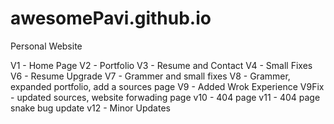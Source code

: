 # awesomePavi.github.io
Personal Website

V1 - Home Page
V2 - Portfolio
V3 - Resume and Contact
V4 - Small Fixes
V6 - Resume Upgrade
V7 - Grammer and small fixes
V8 - Grammer, expanded portfolio, add a sources page
V9 - Added Wrok Experience
V9Fix - updated sources, website forwading page
v10 - 404 page
v11 - 404 page snake bug update
v12 - Minor Updates
